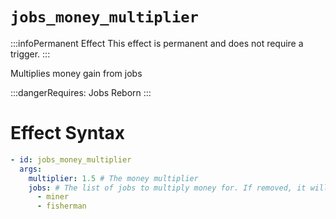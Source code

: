 # `jobs_money_multiplier`
:::infoPermanent Effect
This effect is permanent and does not require a trigger.
:::

Multiplies money gain from jobs


:::dangerRequires:
Jobs Reborn
:::

# Effect Syntax
```yaml
- id: jobs_money_multiplier
  args:
    multiplier: 1.5 # The money multiplier
    jobs: # The list of jobs to multiply money for. If removed, it will multiply all jobs.
      - miner
      - fisherman
```